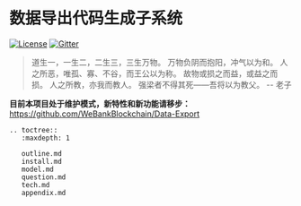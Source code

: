 # 数据导出代码生成子系统

[![License](https://img.shields.io/badge/license-Apache%202-4EB1BA.svg)](https://www.apache.org/licenses/LICENSE-2.0.html)
[![Gitter](https://badges.gitter.im/WeBASE-Codegen-Monkey/WeBASE-Codegen-Monkey.svg)](https://gitter.im/webase-monkey/community)

> 道生一，一生二，二生三，三生万物。
> 万物负阴而抱阳，冲气以为和。
> 人之所恶，唯孤、寡、不谷，而王公以为称。
> 故物或损之而益，或益之而损。
> 人之所教，亦我而教人。
> 强梁者不得其死——吾将以为教父。
> -- 老子

**目前本项目处于维护模式，新特性和新功能请移步：** https://github.com/WeBankBlockchain/Data-Export 

```eval_rst
.. toctree::
   :maxdepth: 1

   outline.md
   install.md
   model.md
   question.md
   tech.md
   appendix.md
```
